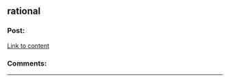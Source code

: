 ## rational

### Post:

[Link to content](http://rt.com/news/usa-korea-south-north-877/)

### Comments:

---

